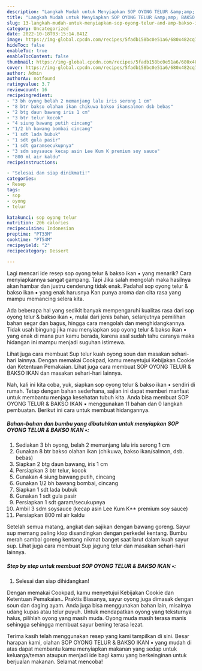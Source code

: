 ```yaml
---
description: "Langkah Mudah untuk Menyiapkan SOP OYONG TELUR &amp;amp; BAKSO IKAN ▪ Anti Gagal"
title: "Langkah Mudah untuk Menyiapkan SOP OYONG TELUR &amp;amp; BAKSO IKAN ▪ Anti Gagal"
slug: 13-langkah-mudah-untuk-menyiapkan-sop-oyong-telur-and-amp-bakso-ikan-anti-gagal
category: Uncategorized
date: 2022-10-18T03:15:14.841Z
image: https://img-global.cpcdn.com/recipes/5fadb158bc0e51a6/680x482cq70/sop-oyong-telur-bakso-ikan-foto-resep-utama.jpg
hideToc: false
enableToc: true
enableTocContent: false
thumbnail: https://img-global.cpcdn.com/recipes/5fadb158bc0e51a6/680x482cq70/sop-oyong-telur-bakso-ikan-foto-resep-utama.jpg
cover: https://img-global.cpcdn.com/recipes/5fadb158bc0e51a6/680x482cq70/sop-oyong-telur-bakso-ikan-foto-resep-utama.jpg
author: Admin
authorAv: notfound
ratingvalue: 3.7
reviewcount: 16
recipeingredient:
- "3 bh oyong belah 2 memanjang lalu iris serong 1 cm"
- "8 btr bakso olahan ikan chikuwa bakso ikansalmon dsb bebas"
- "2 btg daun bawang iris 1 cm"
- "3 btr telur kocok"
- "4 siung bawang putih cincang"
- "1/2 bh bawang bombai cincang"
- "1 sdt lada bubuk"
- "1 sdt gula pasir"
- "1 sdt garamsecukupnya"
- "3 sdm soysauce kecap asin Lee Kum K premium soy sauce"
- "800 ml air kaldu"
recipeinstructions:

- "Selesai dan siap dinikmati!"
categories:
- Resep
tags:
- sop
- oyong
- telur

katakunci: sop oyong telur 
nutrition: 206 calories
recipecuisine: Indonesian
preptime: "PT33M"
cooktime: "PT54M"
recipeyield: "2"
recipecategory: Dessert

---
```



Lagi mencari ide resep sop oyong telur &amp; bakso ikan ▪ yang menarik? Cara menyiapkannya sangat gampang. Tapi Jika salah mengolah maka hasilnya akan hambar dan justru cenderung tidak enak. Padahal sop oyong telur &amp; bakso ikan ▪ yang enak harusnya Kan punya aroma dan cita rasa yang mampu memancing selera kita.


Ada beberapa hal yang sedikit banyak mempengaruhi kualitas rasa dari sop oyong telur &amp; bakso ikan ▪, mulai dari jenis bahan, selanjutnya pemilihan bahan segar dan bagus, hingga cara mengolah dan menghidangkannya. Tidak usah bingung jika mau menyiapkan sop oyong telur &amp; bakso ikan ▪ yang enak di mana pun kamu berada, karena asal sudah tahu caranya maka hidangan ini mampu menjadi suguhan istimewa.

Lihat juga cara membuat Sup telur kuah oyong soun dan masakan sehari-hari lainnya. Dengan memakai Cookpad, kamu menyetujui Kebijakan Cookie dan Ketentuan Pemakaian. Lihat juga cara membuat SOP OYONG TELUR &amp; BAKSO IKAN dan masakan sehari-hari lainnya.


Nah, kali ini kita coba, yuk, siapkan sop oyong telur &amp; bakso ikan ▪ sendiri di rumah. Tetap dengan bahan sederhana, sajian ini dapat memberi manfaat untuk membantu menjaga kesehatan tubuh kita. Anda bisa membuat SOP OYONG TELUR &amp; BAKSO IKAN ▪ menggunakan 11 bahan dan 0 langkah pembuatan. Berikut ini cara untuk membuat hidangannya.

<!--inarticleads1-->

##### Bahan-bahan dan bumbu yang dibutuhkan untuk menyiapkan SOP OYONG TELUR &amp; BAKSO IKAN ▪:

1. Sediakan 3 bh oyong, belah 2 memanjang lalu iris serong 1 cm
1. Gunakan 8 btr bakso olahan ikan (chikuwa, bakso ikan/salmon, dsb. bebas)
1. Siapkan 2 btg daun bawang, iris 1 cm
1. Persiapkan 3 btr telur, kocok
1. Gunakan 4 siung bawang putih, cincang
1. Gunakan 1/2 bh bawang bombai, cincang
1. Siapkan 1 sdt lada bubuk
1. Gunakan 1 sdt gula pasir
1. Persiapkan 1 sdt garam/secukupnya
1. Ambil 3 sdm soysauce (kecap asin Lee Kum K** premium soy sauce)
1. Persiapkan 800 ml air kaldu


Setelah semua matang, angkat dan sajikan dengan bawang goreng. Sayur sup memang paling klop disandingkan dengan perkedel kentang. Bumbu merah sambal goreng kentang nikmat banget saat larut dalam kuah sayur sup. Lihat juga cara membuat Sup jagung telur dan masakan sehari-hari lainnya. 

<!--inarticleads2-->

##### Step by step untuk membuat SOP OYONG TELUR &amp; BAKSO IKAN ▪:


1. Selesai dan siap dihidangkan!

Dengan memakai Cookpad, kamu menyetujui Kebijakan Cookie dan Ketentuan Pemakaian.. Praktis Biasanya, sayur oyong juga dimasak dengan soun dan daging ayam. Anda juga bisa menggunakan bahan lain, misalnya udang kupas atau telur puyuh. Untuk mendapatkan oyong yang teksturnya halus, pilihlah oyong yang masih muda. Oyong muda masih terasa manis sehingga sehingga membuat sayur bening terasa lezat. 

Terima kasih telah menggunakan resep yang kami tampilkan di sini. Besar harapan kami, olahan SOP OYONG TELUR &amp; BAKSO IKAN ▪ yang mudah di atas dapat membantu kamu menyiapkan makanan yang sedap untuk keluarga/teman ataupun menjadi ide bagi kamu yang berkeinginan untuk berjualan makanan. Selamat mencoba!
